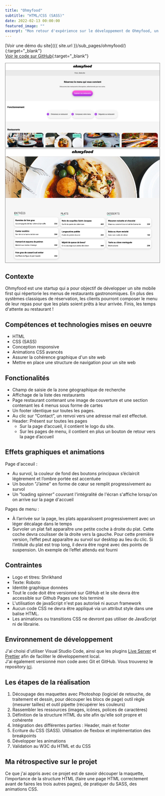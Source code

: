 ```yaml
---
title: "Ohmyfood"
subtitle: "HTML/CSS (SASS)"
date: 2022-02-13 00:00:00
featured_image: ""
excerpt: "Mon retour d'expérience sur le développement de Ohmyfood, un site mobile first qui répertorie les menus de restaurants gastronomiques"
---
```


[Voir une démo du site]({{ site.url }}/sub_pages/ohmyfood/){:target="\_blank"}  
[Voir le code sur GitHub](https://github.com/alelarge/Lelarge_3_03_01_2021){:target="\_blank"}

<div class="gallery" data-columns="2">
  <img
    src="/images/projects/2022-02-13-ohmyfood-project/homepage.png"
    style="border: 1px solid grey"
  />
  <img
    src="/images/projects/2022-02-13-ohmyfood-project/restaurant.png"
    style="border: 1px solid grey"
  />
</div>

## Contexte

Ohmyfood est une startup qui a pour objectif de développer un site mobile first qui répertorie les menus de restaurants gastronomiques. En plus des systèmes classiques de réservation, les clients pourront composer le menu de leur repas pour que les plats soient prêts à leur arrivée. Finis, les temps d'attente au restaurant !

## Compétences et technologies mises en oeuvre

- HTML 
- CSS (SASS)
- Conception responsive
- Animations CSS avancés
- Assurer la cohérence graphique d'un site web
- Mettre en place une structure de navigation pour un site web

## Fonctionalités

- Champ de saisie de la zone géographique de recherche
- Affichage de la liste des restaurants
- Page restaurant contenant une image de couverture et une section contenant les 4 menus sous forme de cartes
- Un footer identique sur toutes les pages.
- Au clic sur “Contact”, un renvoi vers une adresse mail est effectué.
- Header: Présent sur toutes les pages
  - Sur la page d’accueil, il contient le logo du site.
  - Sur les pages de menu, il contient en plus un bouton de retour vers la page d’accueil

## Effets graphiques et animations

Page d'acceuil :  
- Au survol, la couleur de fond des boutons principaux s’éclaircit légèrement et l’ombre portée est accentuée
- Un bouton "J’aime" en forme de cœur se remplit progressivement au survol
- Un “loading spinner” couvrant l'intégralité de l'écran s'affiche lorsqu'on on arrive sur la page d'accueil

Pages de menu :  
- À l’arrivée sur la page, les plats apparaîssent progressivement avec un léger décalage dans le temps
- Survoler un plat fait apparaître une petite coche à droite du plat. Cette coche devra coulisser de la droite vers la gauche. Pour cette première version, l’effet peut apparaître au survol sur desktop au lieu du clic. Si l’intitulé du plat est trop long, il devra être rogné avec
des points de suspension. Un exemple de l’effet attendu est fourni

## Contraintes

- Logo et titres: Shrikhand
- Texte: Roboto
- Identité graphique données
- Tout le code doit être versionné sur GitHub et le site devra être accessible sur
Github Pages une fois terminé
- L'utilisation de javaScript n'est pas autorisé ni aucun framework
- Aucun code CSS ne devra être appliqué via un attribut style dans une balise HTML.
- Les animations ou transitions CSS ne devront pas utiliser de JavaScript ni de librairie.

## Environnement de développement

J'ai choisi d'utiliser Visual Studio Code, ainsi que les plugins [Live Server](https://marketplace.visualstudio.com/items?itemName=ritwickdey.LiveServer) et [Prettier](https://prettier.io/) afin de faciliter le développement local.  
J'ai également versionné mon code avec Git et GitHub. Vous trouverez le repository [ici]().

## Les étapes de la réalisation

1. Découpage des maquettes avec Photoshop (logiciel de retouche, de traitement et dessin, pour découper les blocs de page) outil règle (mesurer tailles) et outil pipette (récupérer les couleurs)
2. Rassembler les ressources (images, icônes, polices de caractères)
3. Définition de la structure HTML du site afin qu'elle soit propre et cohérente
4. Intégration des différentes parties : Header,  main et footer
5. Ecriture du CSS (SASS). Utilisation de flexbox et implémentation des breakpoints
6. Développer les animations 
7. Validation au W3C du HTML et du CSS


## Ma rétrospective sur le projet

Ce que j'ai appris avec ce projet est de savoir découper la maquette, l’importance de la structure HTML (faire une page HTML correctement avant de faires les trois autres pages), de pratiquer du SASS, 
des animations CSS. 